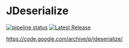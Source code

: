 # JDeserialize

[![pipeline status](https://git.fh-aachen.de/tb3838s/jdeserialize/badges/main/pipeline.svg)](https://git.fh-aachen.de/tb3838s/jdeserialize/-/commits/main)
[![Latest Release](https://git.fh-aachen.de/tb3838s/jdeserialize/-/badges/release.svg)](https://git.fh-aachen.de/tb3838s/jdeserialize/-/releases)

https://code.google.com/archive/p/jdeserialize/

